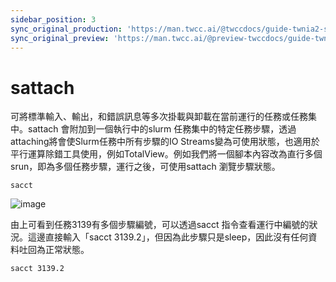 ```yaml
---
sidebar_position: 3
sync_original_production: 'https://man.twcc.ai/@twccdocs/guide-twnia2-sattach-zh' 
sync_original_preview: 'https://man.twcc.ai/@preview-twccdocs/guide-twnia2-sattach-zh'
---
```


# sattach

可將標準輸入、輸出，和錯誤訊息等多次掛載與卸載在當前運行的任務或任務集中。sattach 會附加到一個執行中的slurm 任務集中的特定任務步驟，透過attaching將會使Slurm任務中所有步驟的IO Streams變為可使用狀態，也適用於平行運算除錯工具使用，例如TotalView。例如我們將一個腳本內容改為直行多個srun，即為多個任務步驟，運行之後，可使用sattach 瀏覽步驟狀態。


```
sacct
```
![image](https://user-images.githubusercontent.com/109254397/184574419-d93e364d-cf72-4a2b-9869-64f1d5205641.png)



由上可看到任務3139有多個步驟編號，可以透過sacct 指令查看運行中編號的狀況。這邊直接輸入「sacct 3139.2」，但因為此步驟只是sleep，因此沒有任何資料吐回為正常狀態。

```   
sacct 3139.2
```